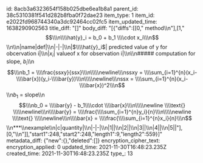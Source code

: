 id: 8acb3a6323654f158b025dbe6ea1b8a1
parent_id: 38c5310381f541d282b8fba0f72dae23
item_type: 1
item_id: e2022fd968744340a3dc92464cc02fc5
item_updated_time: 1638290902563
title_diff: "[]"
body_diff: "[{\"diffs\":[[0,\" method\\\n\"],[1,\"$$\\\n\\\\hat{y}_i = b_0 + b_1 \\\\cdot x_i\\\n$$\\\n\\\n|name|def|\\\n|-|-|\\\n|$\\\\hat{y}_i$| predicted value of y for obcervation i|\\\n|$x_i$| valueof x for observation i|\\\n\\\n##### computation for slope, $b_i$\\\n$$\\\nb_1 = \\\\frac{ssxy}{ssx}\\\n\\\\\newline\\\nssxy = \\\\sum_{i=1}^{n}(x_i-\\\\bar{x})(y_i-\\\\bar{y})\\\n\\\\\newline\\\nssx = \\\\sum_{i=1}^{n}(x_i-\\\\bar{x})^2\\\n$$\\\n$b_1$ = slope\\\n$$\\\nb_0 = \\\\bar{y} - b_1\\\\cdot \\\\bar{x}\\\n\\\\\newline \\\\text{} \\\\\newline\\\n\\\\bar{y} = \\\\frac{\\\\sum_{i=1}^{n}y_i}{n}\\\n\\\\\newline \\\\text{} \\\\\newline\\\n\\\\bar{x} = \\\\frac{\\\\sum_{i=1}^{n}x_i}{n}\\\n$$\\\n***\\\nexample\\\n|c|quantity|\\\n|-|-|\\\n|1||\\\n|2||\\\n|3||\\\n|4||\\\n|5||\"],[0,\"\\\n\"]],\"start1\":248,\"start2\":248,\"length1\":9,\"length2\":559}]"
metadata_diff: {"new":{},"deleted":[]}
encryption_cipher_text: 
encryption_applied: 0
updated_time: 2021-11-30T16:48:23.235Z
created_time: 2021-11-30T16:48:23.235Z
type_: 13